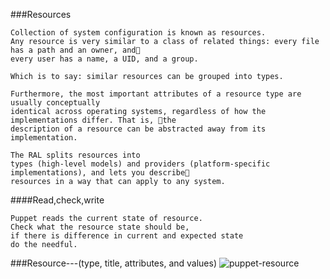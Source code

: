 ###Resources
```
Collection of system configuration is known as resources.
Any resource is very similar to a class of related things: every file has a path and an owner, and􀀀
every user has a name, a UID, and a group.

Which is to say: similar resources can be grouped into types.

Furthermore, the most important attributes of a resource type are usually conceptually
identical across operating systems, regardless of how the implementations differ. That is, 􀀀the
description of a resource can be abstracted away from its implementation.

The RAL splits resources into
types (high-level models) and providers (platform-specific implementations), and lets you describe􀀀
resources in a way that can apply to any system.
```
####Read,check,write
```
Puppet reads the current state of resource.
Check what the resource state should be,
if there is difference in current and expected state
do the needful.
```

###Resource---(type, title, attributes, and values)
![puppet-resource](https://cloud.githubusercontent.com/assets/3624858/9223139/11e6ae9e-4115-11e5-898d-3f5898bbcf04.png)
